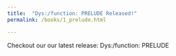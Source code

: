 ```yaml
---
title:  "Dys:/function: PRELUDE Released!"
permalink: /books/1_prelude.html

---
```


Checkout our our latest release: Dys:/function: PRELUDE
